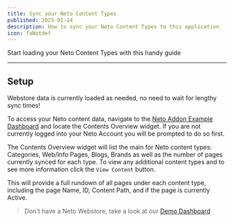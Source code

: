 ```yaml
---
title: Sync your Neto Content Types
published: 2025-01-14
description: How to sync your Neto Content Types to this application
icon: faNotdef
---
```


Start loading your Neto Content Types with this handy guide

---

## Setup

Webstore data is currently loaded as needed, no need to wait for lengthy sync times!

To access your Neto content data, navigate to the [Neto Addon Example Dashboard](/dashboard) and locate the Contents Overview widget. If you are not currently logged into your Neto Account you will be prompted to do so first.

The Contents Overview widget will list the main for Neto content types: Categories, Web/Info Pages, Blogs, Brands as well as the number of pages currently synced for each type. To view any additional content types and to see more information click the `View Content` button.

This will provide a full rundown of all pages under each content type, including the page Name, ID, Content Path, and if the page is currently Active.

> Don't have a Neto Webstore, take a look at our [Demo Dashboard](/demo)
